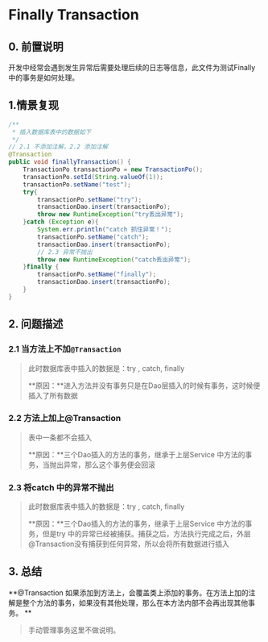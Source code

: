 # Finally Transaction

## 0. 前置说明

​    开发中经常会遇到发生异常后需要处理后续的日志等信息，此文件为测试Finally 中的事务是如何处理。

## 1.情景复现

```java
/**
 * 插入数据库表中的数据如下
 */
// 2.1 不添加注解，2.2 添加注解
@Transaction
public void finallyTransaction() {
    TransactionPo transactionPo = new TransactionPo();
    transactionPo.setId(String.valueOf(1));
    transactionPo.setName("test");
    try{
        transactionPo.setName("try");
        transactionDao.insert(transactionPo);
        throw new RuntimeException("try丢出异常");
    }catch (Exception e){
        System.err.println("catch 抓住异常！");
        transactionPo.setName("catch");
        transactionDao.insert(transactionPo);
        // 2.3 异常不抛出
        throw new RuntimeException("catch丢出异常");
    }finally {
        transactionPo.setName("finally");
        transactionDao.insert(transactionPo);
    }
}
```

## 2. 问题描述

### 2.1 当方法上不加`@Transaction`

> 此时数据库表中插入的数据是：try , catch, finally 
>
> **原因：**进入方法并没有事务只是在Dao层插入的时候有事务，这时候便插入了所有数据

### 2.2 方法上加上@Transaction

> 表中一条都不会插入
>
> **原因：**三个Dao插入的方法的事务，继承于上层Service 中方法的事务，当抛出异常，那么这个事务便会回滚

### 2.3 将catch 中的异常不抛出

> 此时数据库表中插入的数据是：try , catch, finally 
>
> **原因：**三个Dao插入的方法的事务，继承于上层Service 中方法的事务，但是try 中的异常已经被捕获。捕获之后，方法执行完成之后，外层@Transaction没有捕获到任何异常，所以会将所有数据进行插入

## 3. 总结

**@Transaction 如果添加到方法上，会覆盖类上添加的事务。在方法上加的注解是整个方法的事务，如果没有其他处理，那么在本方法内部不会再出现其他事务。 **

> 手动管理事务这里不做说明。



